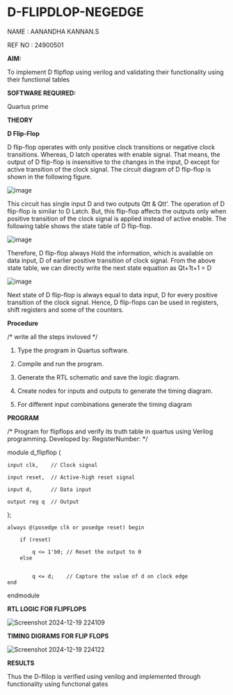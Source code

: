 # D-FLIPDLOP-NEGEDGE

NAME : AANANDHA KANNAN.S

REF NO : 24900501

**AIM:**

To implement  D flipflop using verilog and validating their functionality using their functional tables

**SOFTWARE REQUIRED:**

Quartus prime

**THEORY**

**D Flip-Flop**

D flip-flop operates with only positive clock transitions or negative clock transitions. Whereas, D latch operates with enable signal. That means, the output of D flip-flop is insensitive to the changes in the input, D except for active transition of the clock signal. The circuit diagram of D flip-flop is shown in the following figure.

![image](https://github.com/naavaneetha/D-FLIPDLOP-NEGEDGE/assets/154305477/48c81fe8-bc3f-40e7-95e2-519fc155ad51)

This circuit has single input D and two outputs Qtt & Qtt’. The operation of D flip-flop is similar to D Latch. But, this flip-flop affects the outputs only when positive transition of the clock signal is applied instead of active enable. The following table shows the state table of D flip-flop.

![image](https://github.com/naavaneetha/D-FLIPDLOP-NEGEDGE/assets/154305477/e5f3fda7-68ec-4a3a-a0a4-cf6f9cc4ab55)

Therefore, D flip-flop always Hold the information, which is available on data input, D of earlier positive transition of clock signal. From the above state table, we can directly write the next state equation as Qt+1t+1 = D

![image](https://github.com/naavaneetha/D-FLIPDLOP-NEGEDGE/assets/154305477/8592c0d8-2917-4142-91b9-d6c30dd891d2)

Next state of D flip-flop is always equal to data input, D for every positive transition of the clock signal. Hence, D flip-flops can be used in registers, shift registers and some of the counters.

**Procedure**

/* write all the steps invloved */

1. Type the program in Quartus software.

2. Compile and run the program.

3. Generate the RTL schematic and save the logic diagram.

4. Create nodes for inputs and outputs to generate the timing diagram.

5. For different input combinations generate the timing diagram

**PROGRAM**

/* Program for flipflops and verify its truth table in quartus using Verilog programming. Developed by: RegisterNumber:
*/

module d_flipflop (


    input clk,    // Clock signal
    
    input reset,  // Active-high reset signal
    
    input d,      // Data input
    
    output reg q  // Output
);


    always @(posedge clk or posedge reset) begin
    
        if (reset) 
        
            q <= 1'b0; // Reset the output to 0
        else
        
        
            q <= d;    // Capture the value of d on clock edge
    end
    

endmodule

**RTL LOGIC FOR FLIPFLOPS**

![Screenshot 2024-12-19 224109](https://github.com/user-attachments/assets/b6d49cdc-7681-4c33-895c-e7595f31f493)



**TIMING DIGRAMS FOR FLIP FLOPS**

![Screenshot 2024-12-19 224122](https://github.com/user-attachments/assets/71c59524-93fd-4ed6-b54b-52c2ec1d581f)


**RESULTS**

Thus the D-flilop is verified using venilog and implemented through functionality using functional gates
